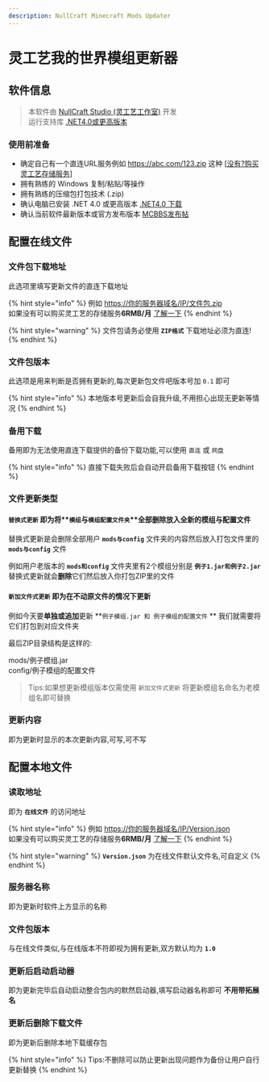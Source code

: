 ```yaml
---
description: NullCraft Minecraft Mods Updater
---
```


# 灵工艺我的世界模组更新器

## 软件信息 <a href="#ruan-jian-xin-xi" id="ruan-jian-xin-xi"></a>

> 本软件由 [NullCraft Studio (灵工艺工作室)](https://nullcraft.org) 开发\
> 运行支持库 [.NET4.0或更高版本](https://www.microsoft.com/zh-cn/download/details.aspx?id=17718)

### 使用前准备

* 确定自己有一个直连URL服务例如 https://abc.com/123.zip 这种 \[[没有?购买灵工艺存储服务](https://unnocloud.com/cloud/oss/)]
* 拥有熟练的 Windows 复制/粘贴/等操作
* 拥有熟练的压缩包打包技术 (.zip)
* 确认电脑已安装 .NET 4.0 或更高版本 [.NET4.0 下载](https://www.microsoft.com/zh-cn/download/details.aspx?id=17718)
* 确认当前软件最新版本或官方发布版本 [MCBBS发布帖](https://www.mcbbs.net/thread-791922-1-1.html)

## 配置在线文件

### 文件包下载地址

此选项里填写更新文件的直连下载地址

{% hint style="info" %}
例如 [https://你的服务器域名/IP/文件包.zip](https://xn--6qq22fh5a56du8bd04b1xy/IP/%E6%96%87%E4%BB%B6%E5%8C%85.zip)\
如果没有可以购买灵工艺的存储服务**6RMB/月** [了解一下](https://unnocloud.com/cloud/oss/)
{% endhint %}

{% hint style="warning" %}
文件包请务必使用 **`ZIP格式`** 下载地址必须为直连!
{% endhint %}

### 文件包版本

此选项是用来判断是否拥有更新的,每次更新包文件吧版本号加 `0.1` 即可

{% hint style="info" %}
本地版本号更新后会自我升级,不用担心出现无更新等情况
{% endhint %}

### 备用下载

备用即为无法使用直连下载提供的备份下载功能,可以使用 `直连` 或 `网盘`

{% hint style="info" %}
直接下载失败后会自动开启备用下载按钮
{% endhint %}

### 文件更新类型

#### **`替换式更新`** 即为将**`模组`**与**`模组配置文件夹`**全部删除放入全新的模组与配置文件

替换式更新是会删除全部用户 **`mods与config`** 文件夹的内容然后放入打包文件里的 **`mods与config`** 文件

例如用户老版本的 **`mods和config`** 文件夹里有2个模组分别是 **`例子1.jar和例子2.jar`** 替换式更新就会**删除**它们然后放入你打包ZIP里的文件

#### **`新加文件式更新`** 即为在不动原文件的情况下更新

例如今天要**单独或追加**更新 **`例子模组.jar 和 例子模组的配置文件` ** 我们就需要将它们打包到对应文件夹

最后ZIP目录结构是这样的:

mods/例子模组.jar\
config/例子模组的配置文件

> Tips:如果想更新模组版本仅需使用 `新加文件式更新` 将更新模组名命名为老模组名即可替换

### 更新内容

即为更新时显示的本次更新内容,可写,可不写

## 配置本地文件

### 读取地址

即为 **`在线文件`** 的访问地址

{% hint style="info" %}
例如 [https://你的服务器域名/IP/Version.json](https://xn--6qq22fh5a56du8bd04b1xy/IP/Version.json)\
如果没有可以购买灵工艺的存储服务**6RMB/月** [了解一下](https://unnocloud.com/cloud/oss/)
{% endhint %}

{% hint style="warning" %}
**`Version.json`** 为在线文件默认文件名,可自定义
{% endhint %}

### 服务器名称

即为更新时软件上方显示的名称

### 文件包版本

与在线文件类似,与在线版本不符即视为拥有更新,双方默认均为 **`1.0`**

### 更新后启动启动器

即为更新完毕后自动启动整合包内的默然启动器,填写启动器名称即可 **不用带拓展名**

### 更新后删除下载文件

即为更新后删除本地下载缓存包

{% hint style="info" %}
Tips:不删除可以防止更新出现问题作为备份让用户自行更新替换
{% endhint %}
